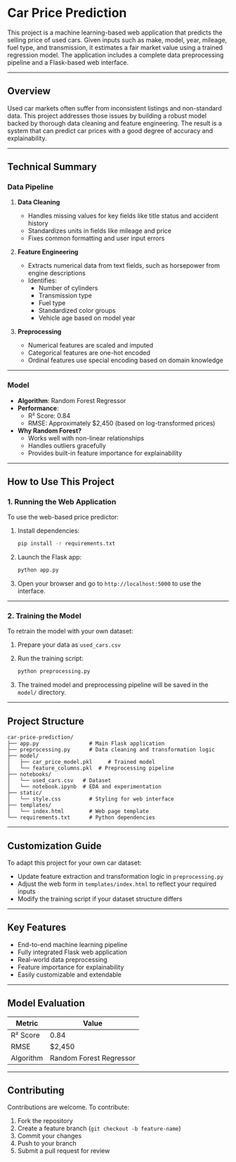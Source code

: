 # Car Price Prediction

This project is a machine learning-based web application that predicts the selling price of used cars. Given inputs such as make, model, year, mileage, fuel type, and transmission, it estimates a fair market value using a trained regression model. The application includes a complete data preprocessing pipeline and a Flask-based web interface.

---

## Overview

Used car markets often suffer from inconsistent listings and non-standard data. This project addresses those issues by building a robust model backed by thorough data cleaning and feature engineering. The result is a system that can predict car prices with a good degree of accuracy and explainability.

---

## Technical Summary

### Data Pipeline

1. **Data Cleaning**
   - Handles missing values for key fields like title status and accident history
   - Standardizes units in fields like mileage and price
   - Fixes common formatting and user input errors

2. **Feature Engineering**
   - Extracts numerical data from text fields, such as horsepower from engine descriptions
   - Identifies:
     - Number of cylinders
     - Transmission type
     - Fuel type
     - Standardized color groups
     - Vehicle age based on model year

3. **Preprocessing**
   - Numerical features are scaled and imputed
   - Categorical features are one-hot encoded
   - Ordinal features use special encoding based on domain knowledge

---

### Model

- **Algorithm**: Random Forest Regressor
- **Performance**:
  - R² Score: 0.84
  - RMSE: Approximately $2,450 (based on log-transformed prices)
- **Why Random Forest?**
  - Works well with non-linear relationships
  - Handles outliers gracefully
  - Provides built-in feature importance for explainability

---

## How to Use This Project

### 1. Running the Web Application

To use the web-based price predictor:

1. Install dependencies:

    ```bash
    pip install -r requirements.txt
    ```

2. Launch the Flask app:

    ```bash
    python app.py
    ```

3. Open your browser and go to `http://localhost:5000` to use the interface.

---

### 2. Training the Model

To retrain the model with your own dataset:

1. Prepare your data as `used_cars.csv`
2. Run the training script:

    ```bash
    python preprocessing.py
    ```

3. The trained model and preprocessing pipeline will be saved in the `model/` directory.

---

## Project Structure

```
car-price-prediction/
├── app.py                # Main Flask application
├── preprocessing.py      # Data cleaning and transformation logic
├── model/
│   ├── car_price_model.pkl     # Trained model
│   └── feature_columns.pkl  # Preprocessing pipeline
├── notebooks/
│   └── used_cars.csv   # Dataset
│   └── notebook.ipynb  # EDA and experimentation
├── static/
│   └── style.css         # Styling for web interface
├── templates/
│   └── index.html        # Web page template
└── requirements.txt      # Python dependencies
```

---

## Customization Guide

To adapt this project for your own car dataset:

- Update feature extraction and transformation logic in `preprocessing.py`
- Adjust the web form in `templates/index.html` to reflect your required inputs
- Modify the training script if your dataset structure differs

---

## Key Features

- End-to-end machine learning pipeline
- Fully integrated Flask web application
- Real-world data preprocessing
- Feature importance for explainability
- Easily customizable and extendable

---

## Model Evaluation

| Metric     | Value       |
|------------|-------------|
| R² Score   | 0.84        |
| RMSE       | $2,450      |
| Algorithm  | Random Forest Regressor |

---

## Contributing

Contributions are welcome. To contribute:

1. Fork the repository
2. Create a feature branch (`git checkout -b feature-name`)
3. Commit your changes
4. Push to your branch
5. Submit a pull request for review

